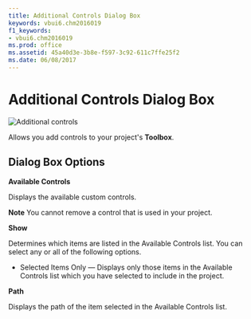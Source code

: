 ```yaml
---
title: Additional Controls Dialog Box
keywords: vbui6.chm2016019
f1_keywords:
- vbui6.chm2016019
ms.prod: office
ms.assetid: 45a40d3e-3b8e-f597-3c92-611c7ffe25f2
ms.date: 06/08/2017
---
```



# Additional Controls Dialog Box


![Additional controls](images/addctrid_ZA01201564.gif)



Allows you add controls to your project's **Toolbox**.

## Dialog Box Options

 **Available Controls**

Displays the available custom controls.


 **Note**  You cannot remove a control that is used in your project.

 **Show**

Determines which items are listed in the Available Controls list. You can select any or all of the following options.




- Selected Items Only — Displays only those items in the Available Controls list which you have selected to include in the project.
    


 **Path**

Displays the path of the item selected in the Available Controls list.



